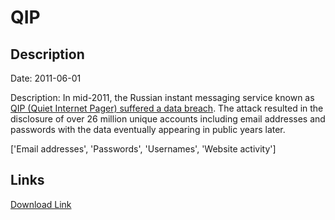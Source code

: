 # QIP

## Description

Date: 2011-06-01

Description:
In mid-2011, the Russian instant messaging service known as  <a href="http://securityaffairs.co/wordpress/51118/data-breach/qip-data-breach.html" target="_blank" rel="noopener">QIP (Quiet Internet Pager) suffered a data breach</a>. The attack resulted in the disclosure of over 26 million unique accounts including email addresses and passwords with the data eventually appearing in public years later.


['Email addresses', 'Passwords', 'Usernames', 'Website activity']

## Links

[Download Link](https://link-to.net/1229997/980.6719876622602/dynamic/?r=aHR0cHM6Ly93d3cubWVkaWFmaXJlLmNvbS92aWV3L2RpdDRibTdlY0FaT2NaNi9xaXAucnUvZmlsZQ==)